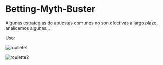 # Betting-Myth-Buster
Algunas estrategias de apuestas comunes no son efectivas a largo plazo, analicemos algunas...

Uso:

![roullete1](https://github.com/user-attachments/assets/bd029d97-1401-418a-9159-c79d9b7573c0)



![roulette2](https://github.com/user-attachments/assets/1d0ef250-a33a-46b9-864c-a9a3a7e8992e)
